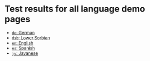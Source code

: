 # Test results for all language demo pages

<!-- In alphabetical order by language code -->

* <a href="lang/de-results.html"><code>de</code>: German</a>
* <a href="lang/dsb-results.html"><code>dsb</code>: Lower Sorbian</a>
* <a href="lang/en-results.html"><code>en</code>: English</a>
* <a href="lang/es-results.html"><code>es</code>: Spanish</a>
* <a href="lang/jv-results.html"><code>jv</code>: Javanese</a>
